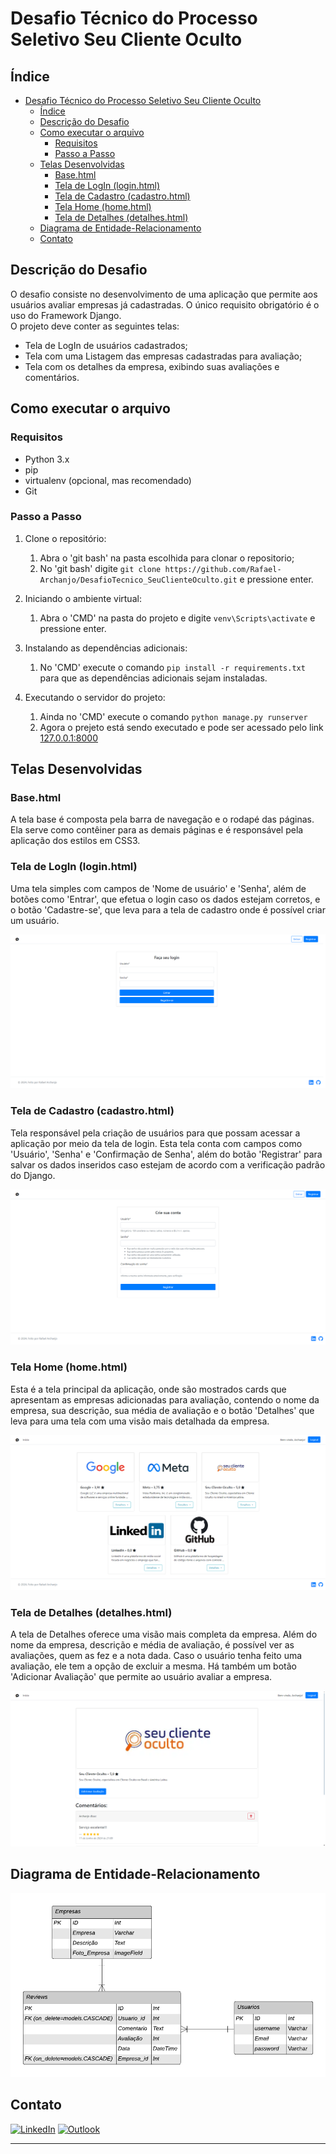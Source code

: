 # Desafio Técnico do Processo Seletivo Seu Cliente Oculto 

## Índice
- [Desafio Técnico do Processo Seletivo Seu Cliente Oculto](#desafio-técnico-do-processo-seletivo-seu-cliente-oculto)
  - [Índice](#índice)
  - [Descrição do Desafio](#descrição-do-desafio)
  - [Como executar o arquivo](#como-executar-o-arquivo)
    - [Requisitos](#requisitos)
    - [Passo a Passo](#passo-a-passo)
  - [Telas Desenvolvidas](#telas-desenvolvidas)
    - [Base.html](#basehtml)
    - [Tela de LogIn (login.html)](#tela-de-login-loginhtml)
    - [Tela de Cadastro (cadastro.html)](#tela-de-cadastro-cadastrohtml)
    - [Tela Home (home.html)](#tela-home-homehtml)
    - [Tela de Detalhes (detalhes.html)](#tela-de-detalhes-detalheshtml)
  - [Diagrama de Entidade-Relacionamento](#diagrama-de-entidade-relacionamento)
  - [Contato](#contato)

## Descrição do Desafio
O desafio consiste no desenvolvimento de uma aplicação que permite aos usuários avaliar empresas já cadastradas. O único requisito obrigatório é o uso do Framework Django.<br> 
O projeto deve conter as seguintes telas:
- Tela de LogIn de usuários cadastrados;
- Tela com uma Listagem das empresas cadastradas para avaliação;
- Tela com os detalhes da empresa, exibindo suas avaliações e comentários.

## Como executar o arquivo
  ### Requisitos

- Python 3.x
- pip
- virtualenv (opcional, mas recomendado)
- Git
  
### Passo a Passo
  1. Clone o repositório:
     1. Abra o 'git bash' na pasta escolhida para clonar o repositorio;
     2. No 'git bash' digite `git clone https://github.com/Rafael-Archanjo/DesafioTecnico_SeuClienteOculto.git` e pressione  enter.
   
  2. Iniciando o ambiente virtual:
     1. Abra o 'CMD' na pasta do projeto e digite `venv\Scripts\activate` e pressione  enter.
   
  3. Instalando as dependências adicionais:
     1. No 'CMD' execute o comando `pip install -r requirements.txt` para que as dependências adicionais sejam instaladas.
   
  4. Executando o servidor do projeto:
     1. Ainda no 'CMD' execute o comando `python manage.py runserver` 
     2. Agora o prejeto está sendo executado e pode ser acessado pelo link <a href="http://127.0.0.1:8000" target="_blank">127.0.0.1:8000</a>



## Telas Desenvolvidas

### Base.html
A tela base é composta pela barra de navegação e o rodapé das páginas. Ela serve como contêiner para as demais páginas e é responsável pela aplicação dos estilos em CSS3.

### Tela de LogIn (login.html)
Uma tela simples com campos de 'Nome de usuário' e 'Senha', além de botões como 'Entrar', que efetua o login caso os dados estejam corretos, e o botão 'Cadastre-se', que leva para a tela de cadastro onde é possível criar um usuário.

![Tela de LogIn](./fotos_README/tela_Login.png)

### Tela de Cadastro (cadastro.html)
Tela responsável pela criação de usuários para que possam acessar a aplicação por meio da tela de login. Esta tela conta com campos como 'Usuário', 'Senha' e 'Confirmação de Senha', além do botão 'Registrar' para salvar os dados inseridos caso estejam de acordo com a verificação padrão do Django.

![Tela de Cadastro](./fotos_README/tela_Cadastro.png)

### Tela Home (home.html)
Esta é a tela principal da aplicação, onde são mostrados cards que apresentam as empresas adicionadas para avaliação, contendo o nome da empresa, sua descrição, sua média de avaliação e o botão 'Detalhes' que leva para uma tela com uma visão mais detalhada da empresa.

![Tela Home](./fotos_README/tela_Home.png)

### Tela de Detalhes (detalhes.html)
A tela de Detalhes oferece uma visão mais completa da empresa. Além do nome da empresa, descrição e média de avaliação, é possível ver as avaliações, quem as fez e a nota dada. Caso o usuário tenha feito uma avaliação, ele tem a opção de excluir a mesma. Há também um botão 'Adicionar Avaliação' que permite ao usuário avaliar a empresa.

![Tela de Detalhes](./fotos_README/tela_Detalhes.png)

## Diagrama de Entidade-Relacionamento
![Diagrama de Entidade-Relacionamento](./Diagrama_ER.png)



## Contato
[![LinkedIn](https://img.shields.io/badge/linkedin-%230077B5.svg?style=for-the-badge&logo=linkedin&logoColor=white)](https://www.linkedin.com/in/rafael-archanjo/)
[![Outlook](https://img.shields.io/badge/Microsoft_Outlook-0078D4?style=for-the-badge&logo=microsoft-outlook&logoColor=white)](mailto:rafael.archanjo@outlook.com)

---